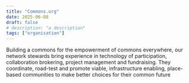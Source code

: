 ```yaml
---
title: "Commons.org"
date: 2025-06-08
draft: false
# description: "a description"
tags: ["organisation"]
---
```


Building a commons for the empowerment of commons everywhere, our network
stewards bring experience in technology of participation, collaboration
brokering, project management and fundraising. They coordinate, road-test and
promote viable, infrastructure enabling, place-based communities to make better
choices for their common future

